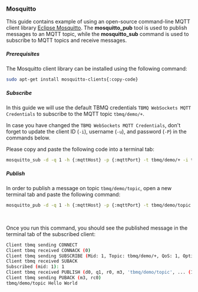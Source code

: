 ### Mosquitto

This guide contains example of using an open-source command-line MQTT client library [Eclipse Mosquitto](https://mosquitto.org/).
The **mosquitto_pub** tool is used to publish messages to an MQTT topic, while the **mosquitto_sub** command is used to subscribe to 
MQTT topics and receive messages.

##### Prerequisites

The Mosquitto client library can be installed using the following command:

```bash
sudo apt-get install mosquitto-clients{:copy-code}
```

##### Subscribe

In this guide we will use the default TBMQ credentials `TBMQ WebSockets MQTT Credentials` to subscribe to the MQTT topic `tbmq/demo/+`.

In case you have changed the `TBMQ WebSockets MQTT Credentials`, don't forget to update the client ID (`-i`), username (`-u`), and password (`-P`) in the commands below.

Please copy and paste the following code into a terminal tab:

```bash
mosquitto_sub -d -q 1 -h {:mqttHost} -p {:mqttPort} -t tbmq/demo/+ -i tbmq -u tbmq_websockets_username -c -v{:copy-code}
```

##### Publish

In order to publish a message on topic `tbmq/demo/topic`, open a new terminal tab and paste the following command:

```bash
mosquitto_pub -d -q 1 -h {:mqttHost} -p {:mqttPort} -t tbmq/demo/topic -u tbmq_websockets_username -m 'Hello World'{:copy-code}
```

<br>

Once you run this command, you should see the published message in the terminal tab of the subscribed client:

```bash
Client tbmq sending CONNECT
Client tbmq received CONNACK (0)
Client tbmq sending SUBSCRIBE (Mid: 1, Topic: tbmq/demo/+, QoS: 1, Options: 0x00)
Client tbmq received SUBACK
Subscribed (mid: 1): 1
Client tbmq received PUBLISH (d0, q1, r0, m3, 'tbmq/demo/topic', ... (11 bytes))
Client tbmq sending PUBACK (m3, rc0)
tbmq/demo/topic Hello World
```
